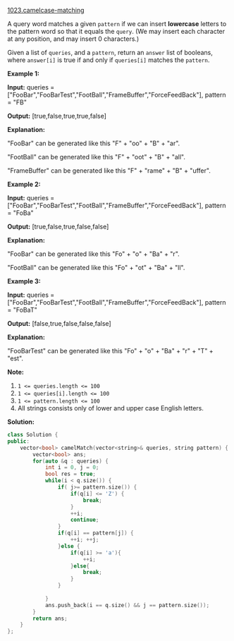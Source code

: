 [1023.camelcase-matching](https://leetcode.com/problems/camelcase-matching/)  

A query word matches a given `pattern` if we can insert **lowercase** letters to the pattern word so that it equals the `query`. (We may insert each character at any position, and may insert 0 characters.)

Given a list of `queries`, and a `pattern`, return an `answer` list of booleans, where `answer[i]` is true if and only if `queries[i]` matches the `pattern`.

**Example 1:**

  
**Input:** queries = \["FooBar","FooBarTest","FootBall","FrameBuffer","ForceFeedBack"\], pattern = "FB"
  
**Output:** \[true,false,true,true,false\]
  
**Explanation:** 
  
"FooBar" can be generated like this "F" + "oo" + "B" + "ar".
  
"FootBall" can be generated like this "F" + "oot" + "B" + "all".
  
"FrameBuffer" can be generated like this "F" + "rame" + "B" + "uffer".

**Example 2:**

  
**Input:** queries = \["FooBar","FooBarTest","FootBall","FrameBuffer","ForceFeedBack"\], pattern = "FoBa"
  
**Output:** \[true,false,true,false,false\]
  
**Explanation:** 
  
"FooBar" can be generated like this "Fo" + "o" + "Ba" + "r".
  
"FootBall" can be generated like this "Fo" + "ot" + "Ba" + "ll".
  

**Example 3:**

  
**Input:** queries = \["FooBar","FooBarTest","FootBall","FrameBuffer","ForceFeedBack"\], pattern = "FoBaT"
  
**Output:** \[false,true,false,false,false\]
  
**Explanation:** 
  
"FooBarTest" can be generated like this "Fo" + "o" + "Ba" + "r" + "T" + "est".
  

**Note:**

1.  `1 <= queries.length <= 100`
2.  `1 <= queries[i].length <= 100`
3.  `1 <= pattern.length <= 100`
4.  All strings consists only of lower and upper case English letters.  



**Solution:**  

```cpp
class Solution {
public:
    vector<bool> camelMatch(vector<string>& queries, string pattern) {
        vector<bool> ans;
        for(auto &q : queries) {
            int i = 0, j = 0;
            bool res = true;
            while(i < q.size()) {
                if( j>= pattern.size()) {
                    if(q[i] <= 'Z') {
                        break;
                    }
                    ++i;
                    continue;
                }
                if(q[i] == pattern[j]) {
                    ++i; ++j;
                }else {
                    if(q[i] >= 'a'){
                        ++i;
                    }else{
                        break;
                    }
                }
                
            }
            ans.push_back(i == q.size() && j == pattern.size());
        }
        return ans;
    }
};
```
      